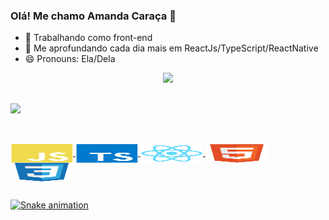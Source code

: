 ### Olá! Me chamo Amanda Caraça 👋

- 🔭  Trabalhando como front-end
- 🌱  Me aprofundando cada dia mais em ReactJs/TypeScript/ReactNative
- 😄 Pronouns: Ela/Dela


<div align="center">
  <a href="https://github.com/mandfront">
  <img height="180em" src="https://github-readme-stats.vercel.app/api?username=mandfront&show_icons=true&theme=dark&include_all_commits=true&count_private=true"/>
    </div>
    
  
  ##
  
  <div>
  <img height="180em" margin-top="1rem" src="https://github-readme-stats.vercel.app/api/top-langs/?username=mandfront&layout=compact&langs_count=7&theme=dark"/>
</div>
  
  ##
  
  <div style="display: inline_block"><br>
  <img align="center" alt="Mand-Js" height="30" width="100" src="https://raw.githubusercontent.com/devicons/devicon/master/icons/javascript/javascript-plain.svg">
  <img align="center" alt="Mand-Ts" height="30" width="100" src="https://raw.githubusercontent.com/devicons/devicon/master/icons/typescript/typescript-plain.svg">
  <img align="center" alt="Mand-React" height="30" width="100" src="https://raw.githubusercontent.com/devicons/devicon/master/icons/react/react-original.svg">
  <img align="center" alt="Mand-HTML" height="30" width="100" src="https://raw.githubusercontent.com/devicons/devicon/master/icons/html5/html5-original.svg">
  <img align="center" alt="Mand-CSS" height="30" width="100" src="https://raw.githubusercontent.com/devicons/devicon/master/icons/css3/css3-original.svg">
</div>

  ##
  
  <div> 

 
</div>
  
  ![Snake animation](https://github.com/mandfront/rafaballerini/blob/output/github-contribution-grid-snake.svg)

